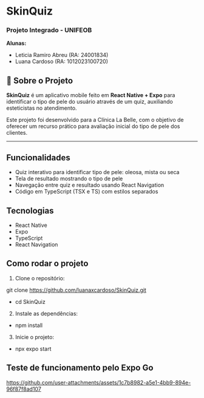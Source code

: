 # SkinQuiz

### Projeto Integrado - UNIFEOB

**Alunas:**  
- Leticia Ramiro Abreu (RA: 24001834)  
- Luana Cardoso (RA: 1012023100720)  

## 📱 Sobre o Projeto

**SkinQuiz** é um aplicativo mobile feito em **React Native + Expo** para identificar o tipo de pele do usuário através de um quiz, auxiliando esteticistas no atendimento.

Este projeto foi desenvolvido para a Clínica La Belle, com o objetivo de oferecer um recurso prático para avaliação inicial do tipo de pele dos clientes.

---

## Funcionalidades

- Quiz interativo para identificar tipo de pele: oleosa, mista ou seca  
- Tela de resultado mostrando o tipo de pele  
- Navegação entre quiz e resultado usando React Navigation  
- Código em TypeScript (TSX e TS) com estilos separados  

## Tecnologias

- React Native  
- Expo  
- TypeScript  
- React Navigation  

## Como rodar o projeto

1. Clone o repositório:  

git clone https://github.com/luanaxcardoso/SkinQuiz.git
- cd SkinQuiz


2. Instale as dependências:  

- npm install

3. Inicie o projeto:  

- npx expo start

##  Teste de funcionamento pelo Expo Go



https://github.com/user-attachments/assets/1c7b8982-a5e1-4bb9-894e-96f87f8ad107




